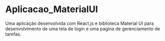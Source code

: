 # Aplicacao_MaterialUI
Uma aplicação desenvolvida com React.js e biblioteca Material UI para desenvolvimento de uma tela de login e uma pagina de gerenciamento de tarefas.

